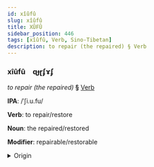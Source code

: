 ```yaml
---
id: xîûfû
slug: xîûfû
title: XÛFÛ
sidebar_position: 446
tags: [xîûfû, Verb, Sino-Tibetan]
description: to repair (the repaired) § Verb
---
```


### xîûfû&emsp;<span kind="abugida">ɋɟɽʄɤʄ</span>

*to repair (the repaired)* **§** [Verb](../../tags/Verb)

**IPA**: /ˈʃi.u.fu/

**Verb**: to repair/restore

**Noun**: the repaired/restored

**Modifier**: repairable/restorable

<details>
    <summary>Origin</summary>
    Mandarin 修復 xiūfù /ɕjou̯.fu/<br/>
    <em>Sino-Tibetan Language Family</em>
</details>